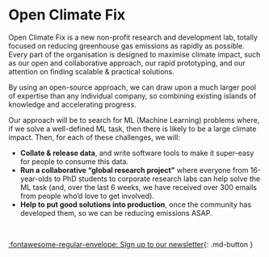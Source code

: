 # Open Climate Fix

Open Climate Fix is a new non-profit research and development lab, totally focused on reducing greenhouse gas emissions as rapidly as possible. Every part of the organisation is designed to maximise climate impact, such as our open and collaborative approach, our rapid prototyping, and our attention on finding scalable & practical solutions.

By using an open-source approach, we can draw upon a much larger pool of expertise than any individual company, so combining existing islands of knowledge and accelerating progress.

Our approach will be to search for ML (Machine Learning) problems where, if we solve a well-defined ML task, then there is likely to be a large climate impact. Then, for each of these challenges, we will:

* <b>Collate & release data</b>, and write software tools to make it super-easy for people to consume this data.
* <b>Run a collaborative “global research project”</b> where everyone from 16-year-olds to PhD students to corporate research labs can help solve the ML task (and, over the last 6 weeks, we have received over 300 emails from people who’d love to get involved).
* <b>Help to put good solutions into production</b>, once the community has developed them, so we can be reducing emissions ASAP.

<br>

[:fontawesome-regular-envelope: Sign up to our newsletter](https://eepurl.com/guCjvH){: .md-button }

<br>
